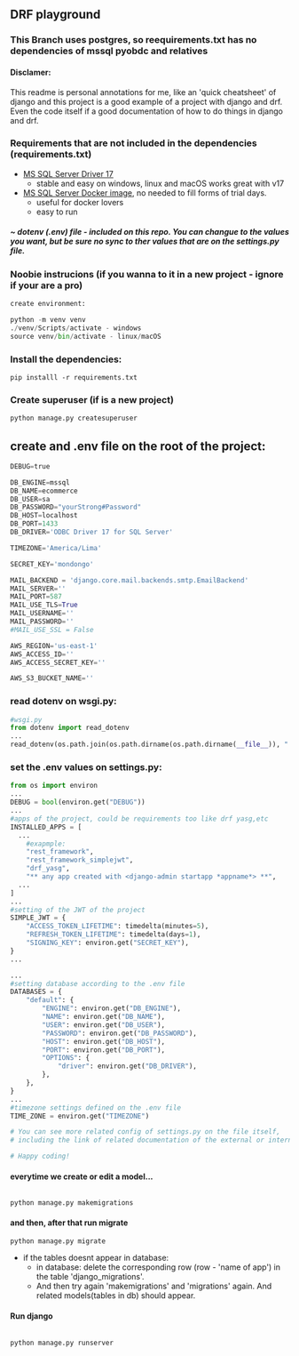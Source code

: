 ## DRF playground

### This Branch uses postgres, so reequirements.txt has no dependencies of mssql pyobdc and relatives

#### Disclamer:

This readme is personal annotations for me, like an 'quick cheatsheet' of django and this project is a good example of a project with django and drf. Even the code itself if a good documentation of how to do things in django and drf.

### Requirements that are not included in the dependencies (requirements.txt)

- [MS SQL Server Driver 17](https://learn.microsoft.com/en-us/sql/connect/odbc/download-odbc-driver-for-sql-server?view=sql-server-ver16)
  - stable and easy on windows, linux and macOS works great with v17
- [MS SQL Server Docker image](https://hub.docker.com/r/microsoft/mssql-server), no needed to fill forms of trial days.
  - useful for docker lovers
  - easy to run

##### ~ dotenv (.env) file - included on this repo. You can changue to the values you want, but be sure no sync to ther values that are on the settings.py file.

### Noobie instrucions (if you wanna to it in a new project - ignore if your are a pro)

```python
create environment:

python -m venv venv
./venv/Scripts/activate - windows
source venv/bin/activate - linux/macOS
```

### Install the dependencies:

```
pip installl -r requirements.txt

```

### Create superuser (if is a new project)

```python
python manage.py createsuperuser
```

## create and .env file on the root of the project:

```python
DEBUG=true

DB_ENGINE=mssql
DB_NAME=ecommerce
DB_USER=sa
DB_PASSWORD="yourStrong#Password"
DB_HOST=localhost
DB_PORT=1433
DB_DRIVER='ODBC Driver 17 for SQL Server'

TIMEZONE='America/Lima'

SECRET_KEY='mondongo'

MAIL_BACKEND = 'django.core.mail.backends.smtp.EmailBackend'
MAIL_SERVER=''
MAIL_PORT=587
MAIL_USE_TLS=True
MAIL_USERNAME=''
MAIL_PASSWORD=''
#MAIL_USE_SSL = False

AWS_REGION='us-east-1'
AWS_ACCESS_ID=''
AWS_ACCESS_SECRET_KEY=''

AWS_S3_BUCKET_NAME=''
```

### read dotenv on wsgi.py:

```python
#wsgi.py
from dotenv import read_dotenv
...
read_dotenv(os.path.join(os.path.dirname(os.path.dirname(__file__)), ".env"))
```

### set the .env values on settings.py:

```python
from os import environ
...
DEBUG = bool(environ.get("DEBUG"))
...
#apps of the project, could be requirements too like drf yasg,etc
INSTALLED_APPS = [
  ...
    #exapmple:
    "rest_framework",
    "rest_framework_simplejwt",
    "drf_yasg",
    "** any app created with <django-admin startapp *appname*> **",
  ...
]
...
#setting of the JWT of the project
SIMPLE_JWT = {
    "ACCESS_TOKEN_LIFETIME": timedelta(minutes=5),
    "REFRESH_TOKEN_LIFETIME": timedelta(days=1),
    "SIGNING_KEY": environ.get("SECRET_KEY"),
}
...

...
#setting database according to the .env file
DATABASES = {
    "default": {
        "ENGINE": environ.get("DB_ENGINE"),
        "NAME": environ.get("DB_NAME"),
        "USER": environ.get("DB_USER"),
        "PASSWORD": environ.get("DB_PASSWORD"),
        "HOST": environ.get("DB_HOST"),
        "PORT": environ.get("DB_PORT"),
        "OPTIONS": {
            "driver": environ.get("DB_DRIVER"),
        },
    },
}
...
#timezone settings defined on the .env file
TIME_ZONE = environ.get("TIMEZONE")

# You can see more related config of settings.py on the file itself,
# including the link of related documentation of the external or internal library

# Happy coding!

```

#### everytime we create or edit a model...

```

python manage.py makemigrations

```

#### and then, after that run migrate

```
python manage.py migrate

```

- if the tables doesnt appear in database:
  - in database: delete the corresponding row (row - 'name of app') in the table 'django_migrations'.
  - And then try again 'makemigrations' and 'migrations' again. And related models(tables in db) should appear.

#### Run django

```

python manage.py runserver

```
